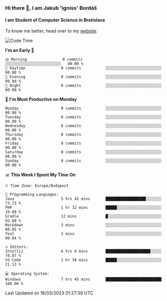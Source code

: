 ### Hi there 👋, I am Jakub 'igniss' Bordáš

#### I am Student of Computer Science in Bratislava
To know me better, head over to my [website](https://bordas.sk).


<!--START_SECTION:waka-->
![Code Time](http://img.shields.io/badge/Code%20Time-1%2C065%20hrs%2024%20mins-blue)

**I'm an Early 🐤** 

```text
🌞 Morning                0 commits           ░░░░░░░░░░░░░░░░░░░░░░░░░   00.00 % 
🌆 Daytime                0 commits           ░░░░░░░░░░░░░░░░░░░░░░░░░   00.00 % 
🌃 Evening                0 commits           ░░░░░░░░░░░░░░░░░░░░░░░░░   00.00 % 
🌙 Night                  0 commits           ░░░░░░░░░░░░░░░░░░░░░░░░░   00.00 % 
```
📅 **I'm Most Productive on Monday** 

```text
Monday                   0 commits           ░░░░░░░░░░░░░░░░░░░░░░░░░   00.00 % 
Tuesday                  0 commits           ░░░░░░░░░░░░░░░░░░░░░░░░░   00.00 % 
Wednesday                0 commits           ░░░░░░░░░░░░░░░░░░░░░░░░░   00.00 % 
Thursday                 0 commits           ░░░░░░░░░░░░░░░░░░░░░░░░░   00.00 % 
Friday                   0 commits           ░░░░░░░░░░░░░░░░░░░░░░░░░   00.00 % 
Saturday                 0 commits           ░░░░░░░░░░░░░░░░░░░░░░░░░   00.00 % 
Sunday                   0 commits           ░░░░░░░░░░░░░░░░░░░░░░░░░   00.00 % 
```


📊 **This Week I Spent My Time On** 

```text
🕑︎ Time Zone: Europe/Budapest

💬 Programming Languages: 
Java                     5 hrs 42 mins       ██████████████████░░░░░░░   73.73 % 
PHP                      1 hr 32 mins        █████░░░░░░░░░░░░░░░░░░░░   19.89 % 
Gradle                   12 mins             █░░░░░░░░░░░░░░░░░░░░░░░░   02.68 % 
Markdown                 3 mins              ░░░░░░░░░░░░░░░░░░░░░░░░░   00.85 % 
Text                     3 mins              ░░░░░░░░░░░░░░░░░░░░░░░░░   00.84 % 

🔥 Editors: 
IntelliJ                 6 hrs 6 mins        ████████████████████░░░░░   78.87 % 
VS Code                  1 hr 38 mins        █████░░░░░░░░░░░░░░░░░░░░   21.13 % 

💻 Operating System: 
Windows                  7 hrs 45 mins       █████████████████████████   100.00 % 
```


 Last Updated on 16/03/2023 01:27:39 UTC
<!--END_SECTION:waka-->
